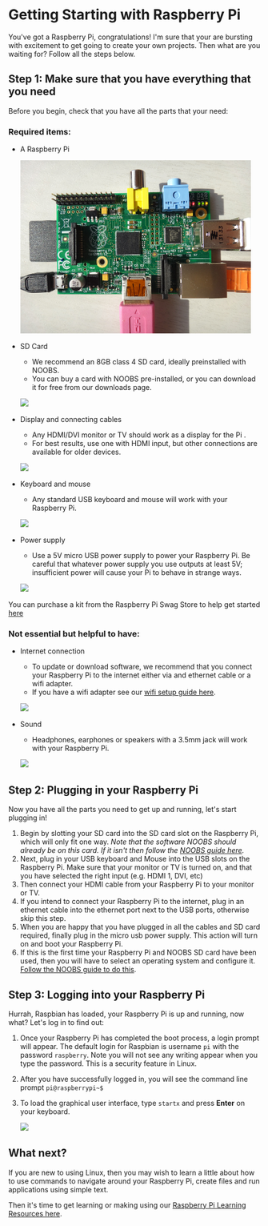 # Getting Starting with Raspberry Pi

You've got a Raspberry Pi, congratulations! I'm sure that your are bursting with excitement to get going to create your own projects. Then what are you waiting for? Follow all the steps below.

## Step 1: Make sure that you have everything that you need
Before you begin, check that you have all the parts that your need:

### Required items:

- A Raspberry Pi

	![](images/Raspberry-pi.png)

- SD Card
	- We recommend an 8GB class 4 SD card, ideally preinstalled with NOOBS. 
	- You can buy a card with NOOBS pre-installed, or you can download it for free from our downloads page.
	
	![](images/SD-card.png)
	
- Display and connecting cables
	- Any HDMI/DVI monitor or TV should work as a display for the Pi . 
	- For best results, use one with HDMI input, but other connections are available for older devices. 
	
	![](images/display-options.png)
	
- Keyboard and mouse
	- Any standard USB keyboard and mouse will work with your Raspberry Pi.
	
	![](images/keyboard-and-mouse.png)
	
- Power supply
	- Use a 5V micro USB power supply to power your Raspberry Pi. Be careful that whatever power supply you use outputs at least 5V; insufficient power will cause your Pi to behave in strange ways.
	
	![](images/powersupply.png)

You can purchase a kit from the Raspberry Pi Swag Store to help get started [here](http://swag.raspberrypi.org/collections/frontpage/products/b-raspberry-pi-starter-kit)

### Not essential but helpful to have:

- Internet connection
	- To update or download software, we recommend that you connect your Raspberry Pi to the internet either via and ethernet cable or a wifi adapter.
	- If you have a wifi adapter see our [wifi setup guide here]().
	
	![](images/internet-connections.png)

- Sound
	- Headphones, earphones or speakers with a 3.5mm jack will work with your Raspberry Pi.
	
	![](images/sound-jack.png)
		
	
## Step 2: Plugging in your Raspberry Pi
Now you have all the parts you need to get up and running, let's start plugging in!

1. Begin by slotting your SD card into the SD card slot on the Raspberry Pi, which will only fit one way. *Note that the software NOOBS should already be on this card. If it isn't then follow the [NOOBS guide here]().*
1. Next, plug in your USB keyboard and Mouse into the USB slots on the Raspberry Pi.
Make sure that your monitor or TV is turned on, and that you have selected the right input (e.g. HDMI 1, DVI, etc)
1. Then connect your HDMI cable from your Raspberry Pi to your monitor or TV.
1. If you intend to connect your Raspberry Pi to the internet, plug in an ethernet cable into the ethernet port next to the USB ports, otherwise skip this step.
1. When you are happy that you have plugged in all the cables and SD card required, finally plug in the micro usb power supply. This action will turn on and boot your Raspberry Pi.
1. If this is the first time your Raspberry Pi and NOOBS SD card have been used, then you will have to select an operating system and configure it. [Follow the NOOBS guide to do this]().

## Step 3: Logging into your Raspberry Pi
Hurrah, Raspbian has loaded, your Raspberry Pi is up and running, now what? Let's log in to find out:

1. Once your Raspberry Pi has completed the boot process, a login prompt will appear. The default login for Raspbian is username `pi` with the password `raspberry`. Note you will not see any writing appear when you type the password. This is a security feature in Linux.
1. After you have successfully logged in, you will see the command line prompt `pi@raspberrypi~$`
1. To load the graphical user interface, type `startx` and press **Enter** on your keyboard.
	
	![](images/desktop.png)
	
## What next?

If you are new to using Linux, then you may wish to learn a little about how to use commands to navigate around your Raspberry Pi, create files and run applications using simple text.

Then it's time to get learning or making using our [Raspberry Pi Learning Resources here](http://www.raspberrypi.org/resources/).

